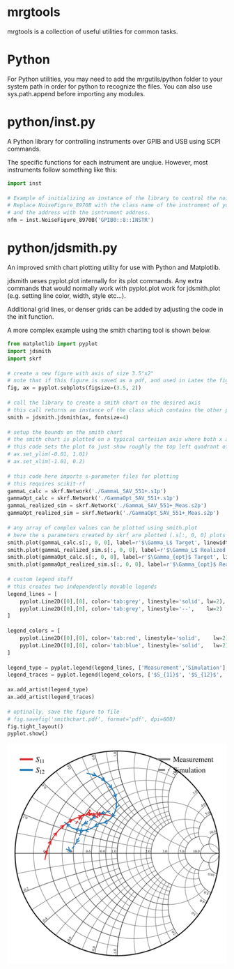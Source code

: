 # mrgtools
mrgtools is a collection of useful utilities for common tasks. 

# Python
For Python utilities, you may need to add the mrgutils/python folder to your system path in order for python to recognize the files. You can also use sys.path.append before importing any modules. 

# python/inst.py
A Python library for controlling instruments over GPIB and USB using SCPI commands. 

The specific functions for each instrument are unqiue. However, most instruments follow something like this:

```python
import inst

# Example of initializing an instance of the library to control the noise figure meter. 
# Replace NoiseFigure_8970B with the class name of the instrument of your choice, 
# and the address with the isntrument address. 
nfm = inst.NoiseFigure_8970B('GPIB0::8::INSTR')
```


# python/jdsmith.py
An improved smith chart plotting utility for use with Python and Matplotlib. 

jdsmith ueses pyplot.plot internally for its plot commands. Any extra commands that would normally work with pyplot.plot work for jdsmith.plot (e.g. setting line color, width, style etc...).

Additional grid lines, or denser grids can be added by adjusting the code in the init function. 

A more complex example using the smith charting tool is shown below. 

```python
from matplotlib import pyplot
import jdsmith
import skrf

# create a new figure with axis of size 3.5"x2"
# note that if this figure is saved as a pdf, and used in Latex the figure will appear as 3.5x2 inches on the page (if the width is not set)
fig, ax = pyplot.subplots(figsize=(3.5, 2))

# call the library to create a smith chart on the desired axis
# this call returns an instance of the class which contains the other plotting functions
smith = jdsmith.jdsmith(ax, fontsize=4)

# setup the bounds on the smith chart
# the smith chart is plotted on a typical cartesian axis where both x and y axis span [-1, 1]
# this code sets the plot to just show roughly the top left quadrant of the chart
# ax.set_ylim(-0.01, 1.01)
# ax.set_xlim(-1.01, 0.2)

# this code here imports s-parameter files for plotting
# this requires scikit-rf 
gammaL_calc = skrf.Network('./GammaL_SAV_551+.s1p')
gammaOpt_calc = skrf.Network('./GammaOpt_SAV_551+.s1p')
gammaL_realized_sim = skrf.Network('./GammaL_SAV_551+_Meas.s2p')
gammaOpt_realized_sim = skrf.Network('./GammaOpt_SAV_551+_Meas.s2p')

# any array of complex values can be plotted using smith.plot
# here the s parameters created by skrf are plotted (.s[:, 0, 0] plots all S11 values across frequency)
smith.plot(gammaL_calc.s[:, 0, 0], label=r'$\Gamma_L$ Target', linewidth=1, arrowscale=8, linestyle='--', color='tab:red')
smith.plot(gammaL_realized_sim.s[:, 0, 0], label=r'$\Gamma_L$ Realized', linewidth=1, arrowscale=8, color='tab:red')
smith.plot(gammaOpt_calc.s[:, 0, 0], label=r'$\Gamma_{opt}$ Target', linewidth=1, arrowscale=8, linestyle='--', color='tab:blue')
smith.plot(gammaOpt_realized_sim.s[:, 0, 0], label=r'$\Gamma_{opt}$ Realized', linewidth=1, arrowscale=8, color='tab:blue')

# custom legend stuff
# this creates two independently movable legends
legend_lines = [
    pyplot.Line2D([0],[0], color='tab:grey', linestyle='solid', lw=2),
    pyplot.Line2D([0],[0], color='tab:grey', linestyle='--',    lw=2)
]

legend_colors = [ 
    pyplot.Line2D([0],[0], color='tab:red', linestyle='solid',    lw=2),
    pyplot.Line2D([0],[0], color='tab:blue', linestyle='solid',   lw=2)
]

legend_type = pyplot.legend(legend_lines, ['Measurement','Simulation'], loc='upper right', bbox_to_anchor=(1, 1), ncols=1)
legend_traces = pyplot.legend(legend_colors, ['$S_{11}$', '$S_{12}$', '$S_{21}$', '$S_{21}$'], loc='upper left', bbox_to_anchor=(0, 1), ncols=1)  

ax.add_artist(legend_type)
ax.add_artist(legend_traces)

# optinally, save the figure to file 
# fig.savefig('smithchart.pdf', format='pdf', dpi=600)
fig.tight_layout()
pyplot.show()

```

![alt text](images/smithchart.png "smithchartexample1")
